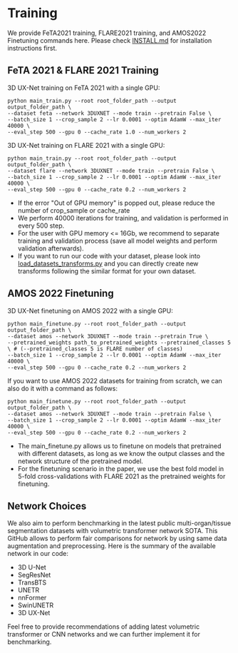 # Training

We provide FeTA2021 training, FLARE2021 training, and AMOS2022 Finetuning commands here.
Please check [INSTALL.md](INSTALL.md) for installation instructions first.

## FeTA 2021 & FLARE 2021 Training
3D UX-Net training on FeTA 2021 with a single GPU:
```
python main_train.py --root root_folder_path --output output_folder_path \
--dataset feta --network 3DUXNET --mode train --pretrain False \
--batch_size 1 --crop_sample 2 --lr 0.0001 --optim AdamW --max_iter 40000 \ 
--eval_step 500 --gpu 0 --cache_rate 1.0 --num_workers 2
```

3D UX-Net training on FLARE 2021 with a single GPU:
```
python main_train.py --root root_folder_path --output output_folder_path \
--dataset flare --network 3DUXNET --mode train --pretrain False \
--batch_size 1 --crop_sample 2 --lr 0.0001 --optim AdamW --max_iter 40000 \ 
--eval_step 500 --gpu 0 --cache_rate 0.2 --num_workers 2
```

- If the error "Out of GPU memory" is popped out, please reduce the number of crop_sample or cache_rate 
- We perform 40000 iterations for training, and validation is performed in every 500 step.
- For the user with GPU memory <= 16Gb, we recommend to separate training and validation process (save all model weights and perform validation afterwards).
- If you want to run our code with your dataset, please look into [load_datasets_transforms.py](load_datasets_transforms.py) and you can directly create new transforms following the similar format for your own dataset. 

## AMOS 2022 Finetuning
3D UX-Net finetuning on AMOS 2022 with a single GPU:
```
python main_finetune.py --root root_folder_path --output output_folder_path \
--dataset amos --network 3DUXNET --mode train --pretrain True \
--pretrained_weights path_to_pretrained_weights --pretrained_classes 5 \ # (--pretrained_classes 5 is FLARE number of classes)
--batch_size 1 --crop_sample 2 --lr 0.0001 --optim AdamW --max_iter 40000 \ 
--eval_step 500 --gpu 0 --cache_rate 0.2 --num_workers 2
```

If you want to use AMOS 2022 datasets for training from scratch, we can also do it with a command as follows:
```
python main_finetune.py --root root_folder_path --output output_folder_path \
--dataset amos --network 3DUXNET --mode train --pretrain False \
--batch_size 1 --crop_sample 2 --lr 0.0001 --optim AdamW --max_iter 40000 \ 
--eval_step 500 --gpu 0 --cache_rate 0.2 --num_workers 2
```
- The main_finetune.py allows us to finetune on models that pretrained with different datasets, as long as we know the output classes and the network structure of the pretrained model.
- For the finetuning scenario in the paper, we use the best fold model in 5-fold cross-validations with FLARE 2021 as the pretrained weights for finetuning.

## Network Choices
We also aim to perform benchmarking in the latest public multi-organ/tissue segmentation datasets with volumetric transformer network SOTA. This GitHub allows to perform fair comparisons for network by using same data augmentation and preprocessing. Here is the summary of the available network in our code:
- 3D U-Net
- SegResNet
- TransBTS
- UNETR
- nnFormer
- SwinUNETR
- 3D UX-Net

Feel free to provide recommendations of adding latest volumetric transformer or CNN networks and we can further implement it for benchmarking.

